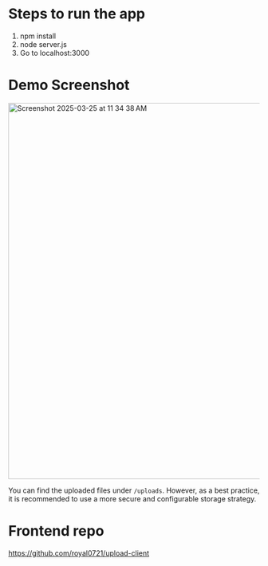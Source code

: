 # Steps to run the app
1. npm install
2. node server.js
3. Go to localhost:3000

# Demo Screenshot

<img width="755" alt="Screenshot 2025-03-25 at 11 34 38 AM" src="https://github.com/user-attachments/assets/531aede2-0195-4ac5-a8d0-5f2a06a1f77c" />

You can find the uploaded files under `/uploads`. However, as a best practice, it is recommended to use a more secure and configurable storage strategy.

# Frontend repo
https://github.com/royal0721/upload-client

